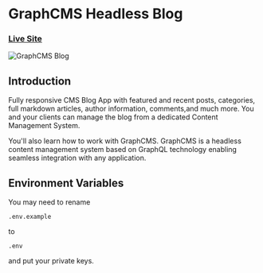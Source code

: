 # GraphCMS Headless Blog

### [Live Site](https://nextjs-plum-five-51.vercel.app/)

![GraphCMS Blog](https://i.ibb.co/PW5kvG8/cms-blog.png)

## Introduction

Fully responsive CMS Blog App with featured and recent posts, categories, full markdown articles, author information, comments,and much more.
You and your clients can manage the blog from a dedicated Content Management System.

You'll also learn how to work with GraphCMS. GraphCMS is a headless content management system based on GraphQL technology enabling seamless integration with any application.

## Environment Variables

You may need to rename 
```
.env.example
```
to 
```
.env
```
and put your private keys.